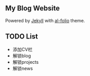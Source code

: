 ## My Blog Website
Powered by <a href="http://jekyllrb.com/" target="_blank">Jekyll</a> with <a href="https://github.com/alshedivat/al-folio">al-folio</a> theme.
## TODO List
- 添加CV栏
- 解锁blog
- 解锁projects
- 解锁news